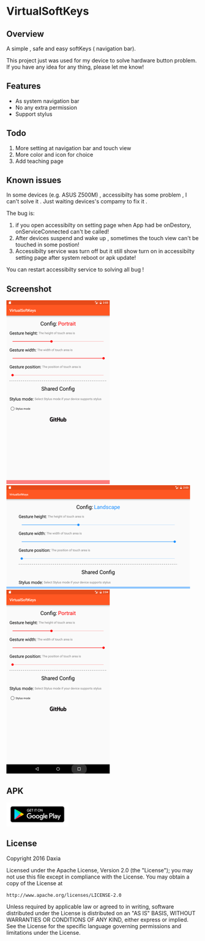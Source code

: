 # VirtualSoftKeys

## Overview

A simple , safe  and easy softKeys ( navigation bar).

This project just was used for my device to solve hardware button problem.
If you have any idea for any thing, please let me know!


## Features
*  As system navigation bar
*  No any extra permission
*  Support stylus


## Todo
1. More setting at  navigation bar and touch view
2. More color and icon for choice
3. Add teaching page


## Known issues
In some devices (e.g. ASUS Z500M)  , accessibilty  has some problem , I can't solve it .
Just waiting devices's compamy to fix it . 

The bug is:

1. if you open accessibilty on setting page  when App had be onDestory, onServiceConnected can't  be called!
2. After devices suspend and wake up , sometimes the touch view can't be touched in some postion!
3. Accessibilty service was turn off but it still show turn on in accessibilty setting page after system reboot or apk update!

You can restart accessibilty service to solving all bug ! 


## Screenshot
![](/screenshot/1.png) 
![](/screenshot/2.png) 
![](/screenshot/3.png) 


## APK
[![](/screenshot/google-play-badge.png) ](https://play.google.com/store/apps/details?id=tw.com.daxia.virtualsoftkeys)


## License

Copyright 2016 Daxia

Licensed under the Apache License, Version 2.0 (the "License");
you may not use this file except in compliance with the License.
You may obtain a copy of the License at

    http://www.apache.org/licenses/LICENSE-2.0

Unless required by applicable law or agreed to in writing, software
distributed under the License is distributed on an "AS IS" BASIS,
WITHOUT WARRANTIES OR CONDITIONS OF ANY KIND, either express or implied.
See the License for the specific language governing permissions and
limitations under the License.
